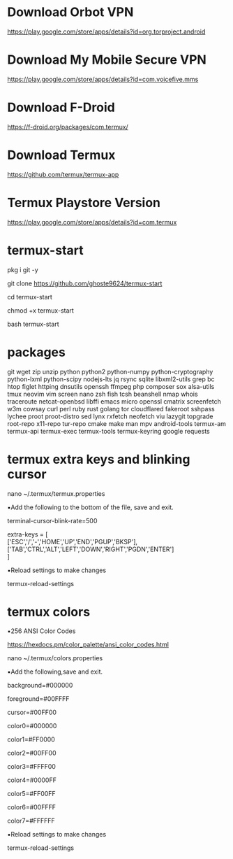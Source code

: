 # Download Orbot VPN

https://play.google.com/store/apps/details?id=org.torproject.android

# Download My Mobile Secure VPN

https://play.google.com/store/apps/details?id=com.voicefive.mms

# Download F-Droid 

https://f-droid.org/packages/com.termux/

# Download Termux

https://github.com/termux/termux-app

# Termux Playstore Version 

https://play.google.com/store/apps/details?id=com.termux

# termux-start



pkg i git -y

git clone https://github.com/ghoste9624/termux-start

cd termux-start 

chmod +x termux-start

bash termux-start



# packages

git
wget
zip
unzip
python
python2
python-numpy 
python-cryptography 
python-lxml 
python-scipy 
nodejs-lts 
jq 
rsync 
sqlite 
libxml2-utils 
grep 
bc 
htop 
figlet 
httping 
dnsutils 
openssh 
ffmpeg 
php 
composer 
sox 
alsa-utils 
tmux 
neovim 
vim 
screen 
nano 
zsh 
fish 
tcsh 
beanshell
nmap 
whois 
traceroute 
netcat-openbsd 
libffi 
emacs 
micro 
openssl 
cmatrix 
screenfetch 
w3m 
cowsay 
curl 
perl 
ruby 
rust 
golang 
tor 
cloudflared 
fakeroot 
sshpass 
lychee 
proot 
proot-distro 
sed 
lynx 
rxfetch 
neofetch 
viu 
lazygit 
topgrade 
root-repo 
x11-repo 
tur-repo 
cmake 
make 
man 
mpv 
android-tools 
termux-am 
termux-api 
termux-exec 
termux-tools 
termux-keyring
google
requests

# termux extra keys and blinking cursor

nano ~/.termux/termux.properties

▪︎Add the following to the bottom of the file, save and exit.


terminal-cursor-blink-rate=500

extra-keys = [ \
 ['ESC','/','-','HOME','UP','END','PGUP','BKSP'], \
 ['TAB','CTRL','ALT','LEFT','DOWN','RIGHT','PGDN','ENTER'] \
]

▪︎Reload settings to make changes 

termux-reload-settings 

# termux colors

▪︎256 ANSI Color Codes

https://hexdocs.pm/color_palette/ansi_color_codes.html

nano ~/.termux/colors.properties

▪︎Add the following,save and exit.


background=#000000

foreground=#00FFFF

cursor=#00FF00

color0=#000000

color1=#FF0000

color2=#00FF00

color3=#FFFF00

color4=#0000FF

color5=#FF00FF

color6=#00FFFF

color7=#FFFFFF


▪︎Reload settings to make changes 

termux-reload-settings 

